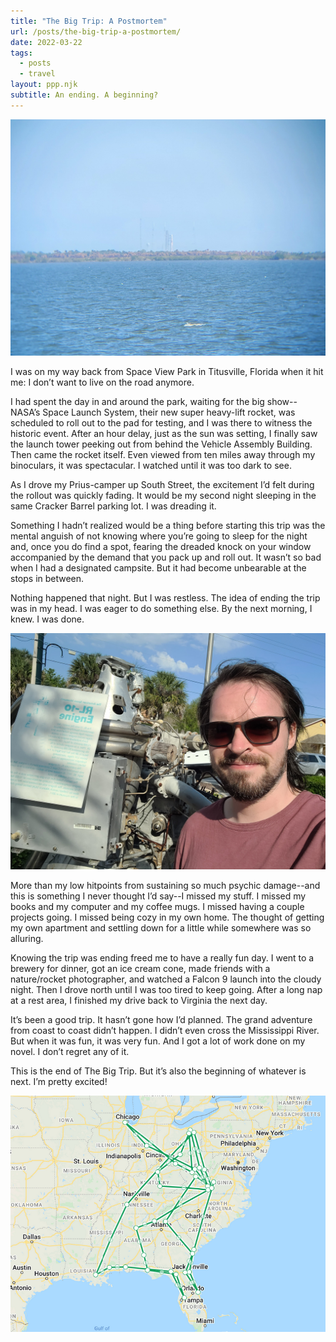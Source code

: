 ```yaml
---
title: "The Big Trip: A Postmortem"
url: /posts/the-big-trip-a-postmortem/
date: 2022-03-22
tags:
  - posts
  - travel
layout: ppp.njk
subtitle: An ending. A beginning?
---
```


![SLS I on pad 39b](/images/sls.jpg)

I was on my way back from Space View Park in Titusville, Florida when it hit me: I don’t want to live on the road anymore.

I had spent the day in and around the park, waiting for the big show--NASA’s Space Launch System, their new super heavy-lift rocket, was scheduled to roll out to the pad for testing, and I was there to witness the historic event. After an hour delay, just as the sun was setting, I finally saw the launch tower peeking out from behind the Vehicle Assembly Building. Then came the rocket itself. Even viewed from ten miles away through my binoculars, it was spectacular. I watched until it was too dark to see.

As I drove my Prius-camper up South Street, the excitement I’d felt during the rollout was quickly fading. It would be my second night sleeping in the same Cracker Barrel parking lot. I was dreading it.

Something I hadn’t realized would be a thing before starting this trip was the mental anguish of not knowing where you’re going to sleep for the night and, once you do find a spot, fearing the dreaded knock on your window accompanied by the demand that you pack up and roll out. It wasn’t so bad when I had a designated campsite. But it had become unbearable at the stops in between.

Nothing happened that night. But I was restless. The idea of ending the trip was in my head. I was eager to do something else. By the next morning, I knew. I was done.

![Me and an RL-10 rocket engine](/images/me-and-engine.jpg)

More than my low hitpoints from sustaining so much psychic damage--and this is something I never thought I’d say--I missed my stuff. I missed my books and my computer and my coffee mugs. I missed having a couple projects going. I missed being cozy in my own home. The thought of getting my own apartment and settling down for a little while somewhere was so alluring.

Knowing the trip was ending freed me to have a really fun day. I went to a brewery for dinner, got an ice cream cone, made friends with a nature/rocket photographer, and watched a Falcon 9 launch into the cloudy night. Then I drove north until I was too tired to keep going. After a long nap at a rest area, I finished my drive back to Virginia the next day.

It’s been a good trip. It hasn’t gone how I’d planned. The grand adventure from coast to coast didn’t happen. I didn’t even cross the Mississippi River. But when it was fun, it was very fun. And I got a lot of work done on my novel. I don’t regret any of it.

This is the end of The Big Trip. But it’s also the beginning of whatever is next. I’m pretty excited!

![The Final Route](/images/the-big-trip.png)
